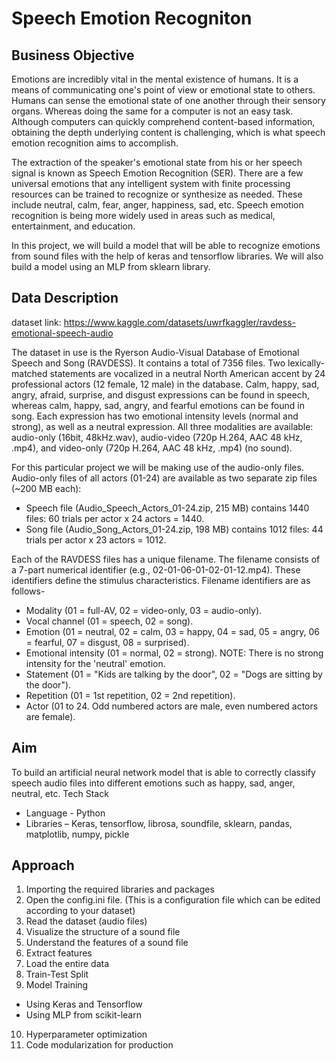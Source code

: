 # Speech Emotion Recogniton

## Business Objective
Emotions are incredibly vital in the mental existence of humans. It is a means of
communicating one's point of view or emotional state to others. Humans can sense the
emotional state of one another through their sensory organs. Whereas doing the same for a
computer is not an easy task. Although computers can quickly comprehend content-based
information, obtaining the depth underlying content is challenging, which is what speech
emotion recognition aims to accomplish.

The extraction of the speaker's emotional state from his or her speech signal is known as
Speech Emotion Recognition (SER). There are a few universal emotions that any intelligent
system with finite processing resources can be trained to recognize or synthesize as needed.
These include neutral, calm, fear, anger, happiness, sad, etc. Speech emotion recognition is
being more widely used in areas such as medical, entertainment, and education.

In this project, we will build a model that will be able to recognize emotions from sound files
with the help of keras and tensorflow libraries. We will also build a model using an MLP
from sklearn library.

## Data Description

dataset link: https://www.kaggle.com/datasets/uwrfkaggler/ravdess-emotional-speech-audio

The dataset in use is the Ryerson Audio-Visual Database of Emotional Speech and Song
(RAVDESS). It contains a total of 7356 files. Two lexically-matched statements are vocalized
in a neutral North American accent by 24 professional actors (12 female, 12 male) in the
database. Calm, happy, sad, angry, afraid, surprise, and disgust expressions can be found in
speech, whereas calm, happy, sad, angry, and fearful emotions can be found in song. Each
expression has two emotional intensity levels (normal and strong), as well as a neutral
expression. All three modalities are available: audio-only (16bit, 48kHz.wav), audio-video
(720p H.264, AAC 48 kHz, .mp4), and video-only (720p H.264, AAC 48 kHz, .mp4) (no sound).

For this particular project we will be making use of the audio-only files. Audio-only files of all
actors (01-24) are available as two separate zip files (~200 MB each):
- Speech file (Audio_Speech_Actors_01-24.zip, 215 MB) contains 1440 files: 60 trials
per actor x 24 actors = 1440.
- Song file (Audio_Song_Actors_01-24.zip, 198 MB) contains 1012 files: 44 trials per
actor x 23 actors = 1012.

Each of the RAVDESS files has a unique filename. The filename consists of a 7-part numerical
identifier (e.g., 02-01-06-01-02-01-12.mp4). These identifiers define the stimulus
characteristics. Filename identifiers are as follows-
- Modality (01 = full-AV, 02 = video-only, 03 = audio-only).
- Vocal channel (01 = speech, 02 = song).
- Emotion (01 = neutral, 02 = calm, 03 = happy, 04 = sad, 05 = angry, 06 = fearful, 07 =
disgust, 08 = surprised).
- Emotional intensity (01 = normal, 02 = strong). NOTE: There is no strong intensity for
the 'neutral' emotion.
- Statement (01 = "Kids are talking by the door", 02 = "Dogs are sitting by the door").
- Repetition (01 = 1st repetition, 02 = 2nd repetition).
- Actor (01 to 24. Odd numbered actors are male, even numbered actors are female).
  
## Aim
To build an artificial neural network model that is able to correctly classify speech audio files
into different emotions such as happy, sad, anger, neutral, etc.
Tech Stack
- Language - Python
- Libraries – Keras, tensorflow, librosa, soundfile, sklearn, pandas, matplotlib, numpy,
pickle

## Approach
1. Importing the required libraries and packages
2. Open the config.ini file. (This is a configuration file which can be edited according to
your dataset)
3. Read the dataset (audio files)
4. Visualize the structure of a sound file
5. Understand the features of a sound file
6. Extract features
7. Load the entire data
8. Train-Test Split
9. Model Training
- Using Keras and Tensorflow
- Using MLP from scikit-learn
10. Hyperparameter optimization
11. Code modularization for production
